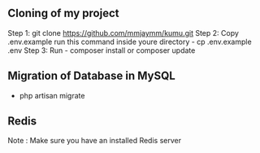 
## Cloning of my project

Step 1: git clone https://github.com/mmjaymm/kumu.git
Step 2: Copy .env.example run this command inside youre directory
    - cp .env.example .env
Step 3: Run
    - composer install or composer update

## Migration of Database in MySQL

- php artisan migrate

## Redis

Note : Make sure you have an installed Redis server
